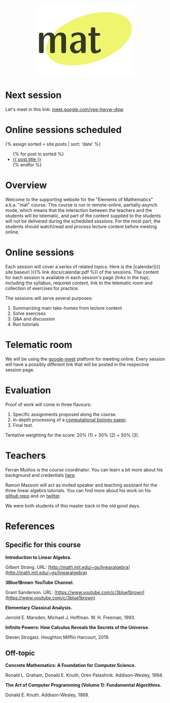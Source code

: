 <p align="center">
  <img src="images/logo-mat.png" alt="MAT's logo"/>
</p>


# Next session 

Let's meet in this link: [meet.google.com/yee-hwvw-dgw](https://meet.google.com/yee-hwvw-dgw)


# Online sessions scheduled

{% assign sorted = site.posts | sort: 'date' %}
<ul>
  {% for post in sorted %}
    <li>
      <a href="{{site.baseurl}}{{ post.url }}">{{ post.title }}</a>
    </li>
  {% endfor %}
</ul>


# Overview

Welcome to the supporting website for the "Elements of Mathematics" a.k.a. "mat" course. This course is run in remote-online, 
partially-asynch mode, which means that the interaction between the teachers and the students will be telematic, and part 
of the content supplied to the students will not be delivered during the scheduled sessions. For the most part, the 
students should watch/read and process lecture content before meeting online.


# Online sessions

Each session will cover a series of related topics. Here is the [calendar]({{ site.baseurl }}{% link docs/calendar.pdf %})
of the sessions. The content for each session is available in each session's page (links in the top), including 
the syllabus, required content, link to the telematic room and collection of exercises for practice.

The sessions will serve several purposes:

1. Summarizing main take-homes from lecture content
2. Solve exercises
3. Q&A and discussion
4. Run tutorials


# Telematic room

We will be using the [google-meet](https://meet.google.com/) platform for meeting online. Every session will have a 
possibly different link that will be posted in the respective session page.


# Evaluation

Proof of work will come in three flavours:

1. Specific assignments proposed along the course.
2. In-depth processing of a [computational biology paper](https://random-computational-biology-papers.org).
3. Final test.

Tentative weighting for the score: 20% (1) + 30% (2) + 50% (3).

# Teachers

Ferran Muiños is the course coordinator. You can learn a bit more about his background and credentials 
[here](https://www.upf.edu/web/bioinformatics/entry/-/-/ferran_muinos-irbbarcelona_org/adscripcion/ferran-mui%C3%B1os).

Ramon Massoni will act as invited speaker and teaching assistant for the three linear algebra tutorials. 
You can find more about his work on his [github repo](https://github.com/massonix) and on [twitter](https://twitter.com/rmassonix).

We were both students of this master back in the old good days.

# References

## Specific for this course

**Introduction to Linear Algebra.**

Gilbert Strang. URL: [http://math.mit.edu/~gs/linearalgebra](http://math.mit.edu/~gs/linearalgebra)

**3Blue1Brown YouTube Channel.**

Grant Sanderson. URL: [https://www.youtube.com/c/3blue1brown](https://www.youtube.com/c/3blue1brown)

**Elementary Classical Analysis.** 

Jerrold E. Marsden, Michael J. Hoffman. W. H. Freeman, 1993.

**Infinite Powers: How Calculus Reveals the Secrets of the Universe.**

Steven Strogatz. Houghton Mifflin Harcourt, 2019.

## Off-topic

**Concrete Mathematics: A Foundation for Computer Science.**

Ronald L. Graham, Donald E. Knuth, Oren Patashnik. Addison-Wesley, 1994.

**The Art of Computer Programming (Volume 1): Fundamental Algorithms.**

Donald E. Knuth. Addison-Wesley, 1968.
